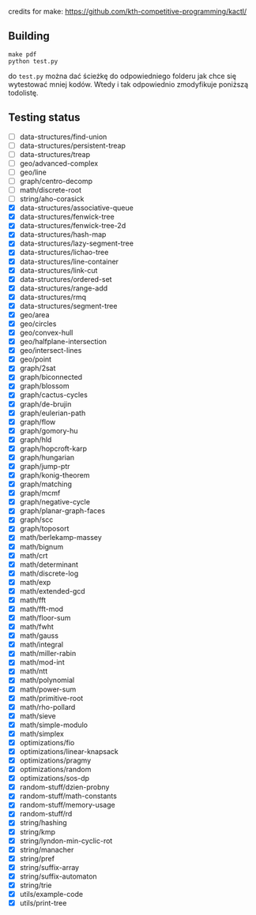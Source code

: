 credits for make: https://github.com/kth-competitive-programming/kactl/

## Building

```
make pdf
python test.py
```
do `test.py` można dać ścieżkę do odpowiedniego folderu jak chce się wytestować mniej kodów.
Wtedy i tak odpowiednio zmodyfikuje poniższą todolistę.

## Testing status
- [ ] data-structures/find-union
- [ ] data-structures/persistent-treap
- [ ] data-structures/treap
- [ ] geo/advanced-complex
- [ ] geo/line
- [ ] graph/centro-decomp
- [ ] math/discrete-root
- [ ] string/aho-corasick
- [x] data-structures/associative-queue
- [x] data-structures/fenwick-tree
- [x] data-structures/fenwick-tree-2d
- [x] data-structures/hash-map
- [x] data-structures/lazy-segment-tree
- [x] data-structures/lichao-tree
- [x] data-structures/line-container
- [x] data-structures/link-cut
- [x] data-structures/ordered-set
- [x] data-structures/range-add
- [x] data-structures/rmq
- [x] data-structures/segment-tree
- [x] geo/area
- [x] geo/circles
- [x] geo/convex-hull
- [x] geo/halfplane-intersection
- [x] geo/intersect-lines
- [x] geo/point
- [x] graph/2sat
- [x] graph/biconnected
- [x] graph/blossom
- [x] graph/cactus-cycles
- [x] graph/de-brujin
- [x] graph/eulerian-path
- [x] graph/flow
- [x] graph/gomory-hu
- [x] graph/hld
- [x] graph/hopcroft-karp
- [x] graph/hungarian
- [x] graph/jump-ptr
- [x] graph/konig-theorem
- [x] graph/matching
- [x] graph/mcmf
- [x] graph/negative-cycle
- [x] graph/planar-graph-faces
- [x] graph/scc
- [x] graph/toposort
- [x] math/berlekamp-massey
- [x] math/bignum
- [x] math/crt
- [x] math/determinant
- [x] math/discrete-log
- [x] math/exp
- [x] math/extended-gcd
- [x] math/fft
- [x] math/fft-mod
- [x] math/floor-sum
- [x] math/fwht
- [x] math/gauss
- [x] math/integral
- [x] math/miller-rabin
- [x] math/mod-int
- [x] math/ntt
- [x] math/polynomial
- [x] math/power-sum
- [x] math/primitive-root
- [x] math/rho-pollard
- [x] math/sieve
- [x] math/simple-modulo
- [x] math/simplex
- [x] optimizations/fio
- [x] optimizations/linear-knapsack
- [x] optimizations/pragmy
- [x] optimizations/random
- [x] optimizations/sos-dp
- [x] random-stuff/dzien-probny
- [x] random-stuff/math-constants
- [x] random-stuff/memory-usage
- [x] random-stuff/rd
- [x] string/hashing
- [x] string/kmp
- [x] string/lyndon-min-cyclic-rot
- [x] string/manacher
- [x] string/pref
- [x] string/suffix-array
- [x] string/suffix-automaton
- [x] string/trie
- [x] utils/example-code
- [x] utils/print-tree
